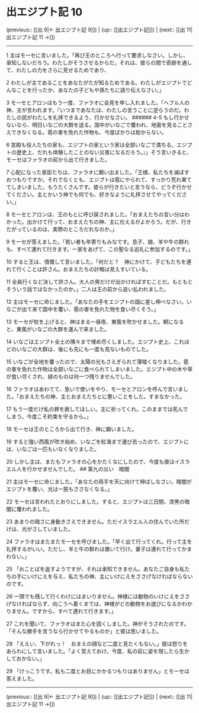 # 出エジプト記 10

(previous:: [[出 9|← 出エジプト記 9]]) | (up:: [[出エジプト記]]) | (next:: [[出 11|出エジプト記 11 →]])

***




1 
主はモーセに言いました。「再び王のところへ行って要求しなさい。しかし、承知しないだろう。わたしがそうさせるからだ。それは、彼らの間で奇跡を通して、わたしの力をさらに見せるためであり、 



2 
わたしが主であることをあなたがたが知るためである。わたしがエジプトでどんなことを行ったか、あなたの子どもや孫たちに語り伝えなさい。」 



3 
モーセとアロンはもう一度、ファラオに会見を申し入れました。「ヘブル人の神、主が言われます。『いつまであなたは、わたしの言うことに逆らうのだ。わたしの民がわたしを礼拝できるよう、行かせなさい。 ###### 4-5 もし行かせないなら、明日いなごの大群を送る。国中がいなごで覆われ、地面を見ることさえできなくなる。雹の害を免れた作物も、今度ばかりは助からない。 



6 
宮殿も役人たちの家も、エジプトの家という家は全部いなごで満ちる。エジプトの歴史上、だれも体験したことのない災害になるだろう。』」そう言いきると、モーセはファラオの前から出て行きました。 



7 
心配になった家臣たちは、ファラオに願い出ました。「王様、私たちを滅ぼすおつもりですか。それでなくとも、エジプトは雹にやられて、すっかり荒れ果ててしまいました。もうたくさんです。彼らが行きたいと言うなら、どうぞ行かせてください。主とかいう神でも何でも、好きなように礼拝させてやってください。」 



8 
モーセとアロンは、王のもとに呼び戻されました。「おまえたちの言い分はわかった。出かけて行って、おまえたちの神、主に仕えるがよかろう。だが、行きたがっているのは、実際のところだれなのか。」 



9 
モーセが答えました。「若い者も年寄りもみなです。息子、娘、羊や牛の群れも、すべて連れて行きます。一家をあげて、この聖なる巡礼に参加するのです。」 



10 
すると王は、憤慨して言いました。「何だと？　神にかけて、子どもたちを連れて行くことは許さん。おまえたちの計略は見えすいている。 



11 
全員行くなど決して許さん。大人の男だけが出かければすむことだ。もともとそういう話ではなかったのか。」二人は王の前から追い払われました。 



12 
主はモーセに命じました。「あなたの手をエジプトの国に差し伸べなさい。いなごが出て来て国中を覆い、雹の害を免れた物を食い尽くそう。」 



13 
モーセが杖を上げると、神はまる一昼夜、東風を吹かせました。朝になると、東風がいなごの大群を運んで来ました。 



14 
いなごはエジプト全土の隅々まで埋め尽くしました。エジプト史上、これほどのいなごの大群は、後にも先にも一度も見ないものでした。 



15 
いなごが全地を覆ったので、太陽の光もさえぎられて薄暗くなりました。雹の害を免れた作物は全部いなごに食べられてしまいました。エジプト中の木や草が食い尽くされ、緑のものは何一つ残りませんでした。 



16 
ファラオはあわてて、急いで使いをやり、モーセとアロンを呼んで言いました。「おまえたちの神、主とおまえたちとに悪いことをした。すまなかった。 



17 
もう一度だけ私の罪を赦してほしい。主に祈ってくれ。このままでは死んでしまう。今度こそ約束を守るから。」 



18 
モーセは王のところから出て行き、神に願いました。 



19 
すると強い西風が吹き始め、いなごを紅海まで運び去ったので、エジプトには、いなごは一匹もいなくなりました。 



20 
しかし主は、またもファラオの心をかたくなにしたので、今度も彼はイスラエル人を行かせませんでした。 ## 第九の災い　暗闇 



21 
主はモーセに命じました。「あなたの両手を天に向けて伸ばしなさい。暗闇がエジプトを覆い、光は一筋もささなくなる。」 



22 
モーセは言われたとおりにしました。すると、エジプトは三日間、漆黒の暗闇に覆われました。 



23 
あまりの暗さに身動きさえできません。ただイスラエル人の住んでいた所だけは、光がさしていました。 



24 
ファラオはまたまたモーセを呼びました。「早く出て行ってくれ。行って主を礼拝するがいい。ただし、羊と牛の群れは置いて行け。妻子は連れて行ってかまわない。」 



25 
「おことばを返すようですが、それは承知できません。あなたご自身も私たちの手にいけにえを与え、私たちの神、主にいけにえをささげなければならないのです。 



26 
一頭でも残して行くわけにはまいりません。神様には動物のいけにえをささげなければならず、向こうへ着くまでは、神様がどの動物をお選びになるかわかりません。ですから、すべて連れて行きます。」 



27 
これを聞いて、ファラオはまた心を固くしました。神がそうされたのです。「そんな勝手を言うなら行かせてやるものか」と彼は思いました。 



28 
「ええい、下がれっ！　おまえの顔など二度と見たくもない。」彼は怒りをあらわにして言いました。「よく覚えておけ。今度、私の前に姿を現したら生かしておかない。」 



29 
「けっこうです。私も二度とお目にかかるつもりはありません」とモーセは答えました。

***

(previous:: [[出 9|← 出エジプト記 9]]) | (up:: [[出エジプト記]]) | (next:: [[出 11|出エジプト記 11 →]])
